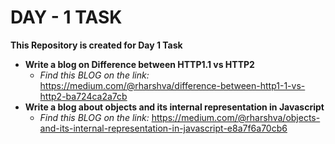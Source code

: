 # **DAY - 1 TASK**

**This Repository is created for Day 1 Task**


+ **Write a blog on Difference between HTTP1.1 vs HTTP2**
    + *Find this BLOG on the link:* https://medium.com/@rharshva/difference-between-http1-1-vs-http2-ba724ca2a7cb
+ **Write a blog about objects and its internal representation in Javascript** 
    + *Find this BLOG on the link:* https://medium.com/@rharshva/objects-and-its-internal-representation-in-javascript-e8a7f6a70cb6